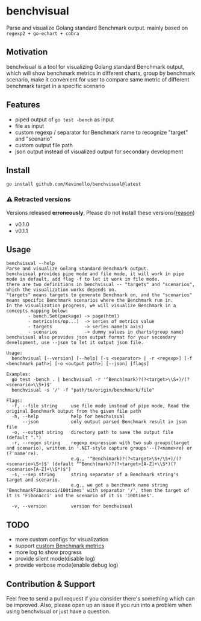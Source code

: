 # benchvisual

Parse and visualize Golang standard Benchmark output.
mainly based on `regexp2 + go-echart + cobra`

## Motivation

benchvisual is a tool for visualizing Golang standard Benchmark output, which will show benchmark metrics in different charts, group by benchmark scenario, make it convenient for user to compare same metric of different benchmark target in a specific scenario

## Features

- piped output of `go test -bench` as input
- file as input
- custom regexp / separator for Benchmark name to recognize "target" and "scenario"
- custom output file path
- json output instead of visualized output for secondary development

## Install

```shell
go install github.com/Kevinello/benchvisual@latest
```

### ⚠️ Retracted versions

Versions released **erroneously**, Please do not install these versions([reason](https://stackoverflow.com/questions/68599703/how-do-i-delete-a-package-that-i-accidentally-published-to-go-dev/68599844#68599844))

- v0.1.0
- v0.1.1

## Usage

```shell
benchvisual --help
Parse and visualize Golang standard Benchmark output.
benchvisual provides pipe mode and file mode, it will work in pipe mode in default, add flag -f to let it work in file mode.
there are two definitions in benchvisual -- "targets" and "scenarios", which the visualization works depends on.
"targets" means targets to generate Benchmark on, and the "scenarios" means specific Benchmark scenarios where the Benchmark run in.
In the visualization progress, we will visualize Benchmark in a concepts mapping below:
        - bench.Set(package) -> page(html)
        - metrics(ns/op...)  -> series of metrics value
        - targets            -> series name(x axis)
        - scenarios          -> dummy values in charts(group name)
benchvisual also provides json output format for your secondary development, use --json to let it output json file.

Usage:
  benchvisual [--version] [--help] [-s <separator> | -r <regexp>] [-f <benchmark path>] [-o <output path>] [--json] [flags]

Examples:
  go test -bench . | benchvisual -r '^Bench(mark)?(?<target>\\S+)/(?<scenario>\\S+)$'
  benchvisual -s '/' -f "path/to/origin/benchmark/file"

Flags:
  -f, --file string     use file mode instead of pipe mode, Read the original Benchmark output from the given file path
  -h, --help            help for benchvisual
      --json            only output parsed Benchmark result in json file
  -o, --output string   directory path to save the output file (default ".")
  -r, --regex string    regexp expression with two sub groups(target and scenario), written in '.NET-style capture groups'--(?<name>re) or (?'name're).
                        e.g., '^Bench(mark)?(?<target>\S+/\S+)/(?<scenario>\S+)$' (default "^Bench(mark)?(?<target>[A-Z]+\\S*)(?<scenario>[A-Z]+\\S*)$")
  -s, --sep string      string separator of a Benchmark string's target and scenario.
                        e.g., we got a benchmark name string 'BenchmarkFibonacci/100times' with separator '/', then the target of it is 'Fibonacci' and the scenario of it is '100times'.
                        
  -v, --version         version for benchvisual
```

## TODO

- more custom configs for visualization
- support [custom Benchmark metrics](https://tip.golang.org/pkg/testing/#B.ReportMetric)
- more log to show progress
- provide silent mode(disable log)
- provide verbose mode(enable debug log)

## Contribution & Support

Feel free to send a pull request if you consider there's something which can be improved. Also, please open up an issue if you run into a problem when using benchvisual or just have a question.
